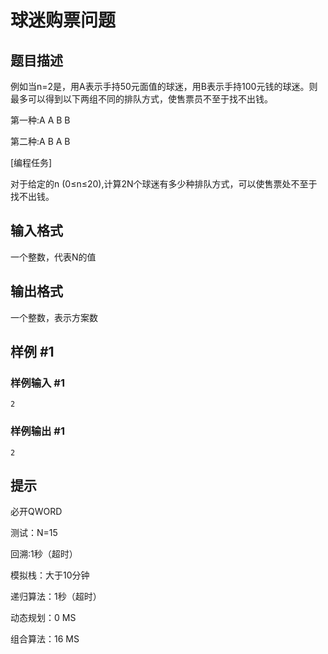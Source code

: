 # 球迷购票问题

## 题目描述

例如当n=2是，用A表示手持50元面值的球迷，用B表示手持100元钱的球迷。则最多可以得到以下两组不同的排队方式，使售票员不至于找不出钱。


第一种:A   A   B    B

第二种:A   B   A    B

[编程任务]

对于给定的n (0≤n≤20),计算2N个球迷有多少种排队方式，可以使售票处不至于找不出钱。


## 输入格式

一个整数，代表N的值


## 输出格式

一个整数，表示方案数


## 样例 #1

### 样例输入 #1
```
2
```

### 样例输出 #1

```
2
```

## 提示

必开QWORD

测试：N=15

回溯:1秒（超时）

模拟栈：大于10分钟

递归算法：1秒（超时）

动态规划：0 MS

组合算法：16 MS

